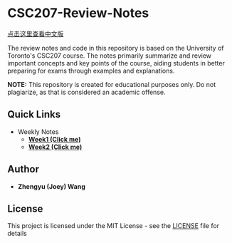 # CSC207-Review-Notes

[点击这里查看中文版](./zh/README.md)

The review notes and code in this repository is based on the University of Toronto's CSC207 course. The notes primarily summarize and review important concepts and key points of the course, aiding students in better preparing for exams through examples and explanations.

**NOTE:** This repository is created for educational purposes only. Do not plagiarize, as that is considered an academic offense.

## Quick Links

+ Weekly Notes
  + **[Week1 (Click me)](./weekly-notes/week1.md)**
  + **[Week2 (Click me)](./weekly-notes/week2.md)**

## Author

+ **Zhengyu (Joey) Wang**

## License

This project is licensed under the MIT License - see the [LICENSE](LICENSE) file for details


